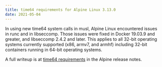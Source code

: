 ```yaml
---
title: time64 requirements for Alpine Linux 3.13.0
date: 2021-05-04
---
```

In using new time64 system calls in musl, Alpine Linux
encountered issues in runc and in libseccomp. Those issues
were fixed in Docker 19.03.9 and greater, and libseccomp
2.4.2 and later. This applies to all 32-bit operating
systems currently supported (x86, armv7, and armhf) including
32-bit containers running in 64-bit operating systems.

A full writeup is at [time64 requirements] in the Alpine
release notes.

[time64 requirements]:https://wiki.alpinelinux.org/wiki/Release_Notes_for_Alpine_3.13.0#time64_requirements
